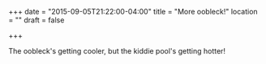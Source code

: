 +++
date = "2015-09-05T21:22:00-04:00"
title = "More oobleck!"
location = ""
draft = false

+++

The oobleck's getting cooler, but the kiddie pool's getting hotter!